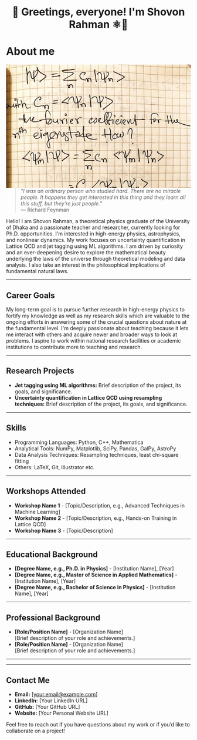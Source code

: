 <h1 align="center">
👋 Greetings, everyone! I'm Shovon Rahman ⚛️🌌
</h1>

# About me
<p>
  <img align="right" src="assets/images/header.jpeg" alt="shovon-rah" />
</p>

> *"I was an ordinary person who studied hard. There are no miracle people. It happens they get interested in this thing and they learn all this stuff, but they’re just people."*  
> — Richard Feynman




Hello! I am Shovon Rahman, a theoretical physics graduate of the University of Dhaka and a passionate teacher and researcher, currently looking for Ph.D. opportunities. I'm interested in high-energy physics, astrophysics, and nonlinear dynamics. My work focuses on uncertainty quantification in Lattice QCD and jet tagging using ML algorithms. I am driven by curiosity and an ever-deepening desire to explore the mathematical beauty underlying the laws of the universe through theoretical modeling and data analysis. I also take an interest in the philosophical implications of fundamental natural laws.

---
## **Career Goals**
My long-term goal is to pursue further research in high-energy physics to fortify my knowledge as well as my research skills which are valuable to the ongoing efforts in answering some of the crucial questions about nature at the fundamental level. I'm deeply passionate about teaching because it lets me interact with others and acquire newer and broader ways to look at problems. I aspire to work within national research facilities or academic institutions to contribute more to teaching and research.

---

## **Research Projects**
- **Jet tagging using ML algorithms:** Brief description of the project, its goals, and significance.
- **Uncertainty quantification in Lattice QCD using resampling techniques:** Brief description of the project, its goals, and significance.

---

## **Skills**
- Programming Languages: Python, C++, Mathematica
- Analytical Tools: NumPy, Matplotlib, SciPy, Pandas, GalPy, AstroPy
- Data Analysis Techniques: Resampling techniques, least chi-square fitting
- Others: LaTeX, Git, Illustrator etc.

---

## **Workshops Attended**
- **Workshop Name 1** - [Topic/Description, e.g., Advanced Techniques in Machine Learning]
- **Workshop Name 2** - [Topic/Description, e.g., Hands-on Training in Lattice QCD]
- **Workshop Name 3** - [Topic/Description]

---

## **Educational Background**
- **[Degree Name, e.g., Ph.D. in Physics]** - [Institution Name], [Year]
- **[Degree Name, e.g., Master of Science in Applied Mathematics]** - [Institution Name], [Year]
- **[Degree Name, e.g., Bachelor of Science in Physics]** - [Institution Name], [Year]

---

## **Professional Background**
- **[Role/Position Name]** - [Organization Name]  
  [Brief description of your role and achievements.]
- **[Role/Position Name]** - [Organization Name]  
  [Brief description of your role and achievements.]

---

---

## **Contact Me**
- **Email:** [your.email@example.com]
- **LinkedIn:** [Your LinkedIn URL]
- **GitHub:** [Your GitHub URL]
- **Website:** [Your Personal Website URL]

Feel free to reach out if you have questions about my work or if you’d like to collaborate on a project!
